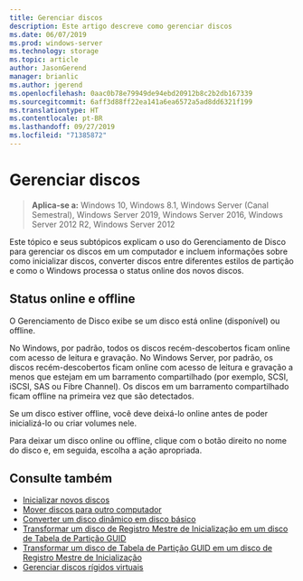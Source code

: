 ```yaml
---
title: Gerenciar discos
description: Este artigo descreve como gerenciar discos
ms.date: 06/07/2019
ms.prod: windows-server
ms.technology: storage
ms.topic: article
author: JasonGerend
manager: brianlic
ms.author: jgerend
ms.openlocfilehash: 0aac0b78e79949de94ebd20912b8c2b2db167339
ms.sourcegitcommit: 6aff3d88ff22ea141a6ea6572a5ad8dd6321f199
ms.translationtype: HT
ms.contentlocale: pt-BR
ms.lasthandoff: 09/27/2019
ms.locfileid: "71385872"
---
```

# <a name="manage-disks"></a>Gerenciar discos

> **Aplica-se a:** Windows 10, Windows 8.1, Windows Server (Canal Semestral), Windows Server 2019, Windows Server 2016, Windows Server 2012 R2, Windows Server 2012

Este tópico e seus subtópicos explicam o uso do Gerenciamento de Disco para gerenciar os discos em um computador e incluem informações sobre como inicializar discos, converter discos entre diferentes estilos de partição e como o Windows processa o status online dos novos discos.

## <a name="online-and-offline-status"></a>Status online e offline

O Gerenciamento de Disco exibe se um disco está online (disponível) ou offline.

No Windows, por padrão, todos os discos recém-descobertos ficam online com acesso de leitura e gravação. No Windows Server, por padrão, os discos recém-descobertos ficam online com acesso de leitura e gravação a menos que estejam em um barramento compartilhado (por exemplo, SCSI, iSCSI, SAS ou Fibre Channel). Os discos em um barramento compartilhado ficam offline na primeira vez que são detectados.

Se um disco estiver offline, você deve deixá-lo online antes de poder inicializá-lo ou criar volumes nele.

Para deixar um disco online ou offline, clique com o botão direito no nome do disco e, em seguida, escolha a ação apropriada.

## <a name="see-also"></a>Consulte também

-   [Inicializar novos discos](initialize-new-disks.md)
-   [Mover discos para outro computador](move-disks-to-another-computer.md)
-   [Converter um disco dinâmico em disco básico](change-a-dynamic-disk-back-to-a-basic-disk.md)
-   [Transformar um disco de Registro Mestre de Inicialização em um disco de Tabela de Partição GUID](change-an-mbr-disk-into-a-gpt-disk.md)
-   [Transformar um disco de Tabela de Partição GUID em um disco de Registro Mestre de Inicialização](change-a-gpt-disk-into-an-mbr-disk.md)
-   [Gerenciar discos rígidos virtuais](manage-virtual-hard-disks.md)